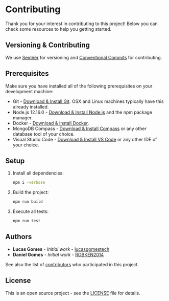 # Contributing

Thank you for your interest in contributing to this project!
Below you can check some resources to help you getting started.

## Versioning & Contributing

We use [SemVer](http://semver.org/) for versioning and [Conventional Commits](https://www.conventionalcommits.org/en/v1.0.0-beta.2/) for contributing.

## Prerequisites

Make sure you have installed all of the following prerequisites on your development machine:

* Git - [Download & Install Git](https://git-scm.com/downloads). OSX and Linux machines typically have this already installed.
* Node.js 12.16.0 - [Download & Install Node.js](https://nodejs.org/dist/v12.16.0/) and the npm package manager.
* Docker - [Download & Install Docker](https://hub.docker.com/?overlay=onboarding).
* MongoDB Compass - [Download & Install Compass](https://www.mongodb.com/download-center/compass) or any other database tool of your choice.
* Visual Studio Code - [Download & Install VS Code](https://hub.docker.com/?overlay=onboarding) or any other IDE of your choice.

## Setup

1. Install all dependencies:

    ```bash
    npm i -verbose
    ```

2. Build the project:

    ```bash
    npm run build
    ```

3. Execute all tests:

    ```bash
    npm run test
    ```

## Authors

* **Lucas Gomes** - *Initial work* - [lucasgomestech](https://github.com/lucasgomestech)
* **Daniel Gomes** - *Initial work* - [ROBKEN2014](https://github.com/ROBKEN2014)

See also the list of [contributors](https://github.com/lucasgomestech/lib-delo-engine/graphs/contributors) who participated in this project.

## License

This is an open source project - see the [LICENSE](LICENSE) file for details.
